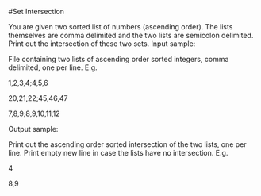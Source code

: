 #Set Intersection

 You are given two sorted list of numbers (ascending order). The lists themselves are comma delimited and the two lists are semicolon delimited. Print out the intersection of these two sets.
Input sample:

File containing two lists of ascending order sorted integers, comma delimited, one per line. E.g.

1,2,3,4;4,5,6

20,21,22;45,46,47

7,8,9;8,9,10,11,12

Output sample:

Print out the ascending order sorted intersection of the two lists, one per line. Print empty new line in case the lists have no intersection. E.g.

4

8,9
